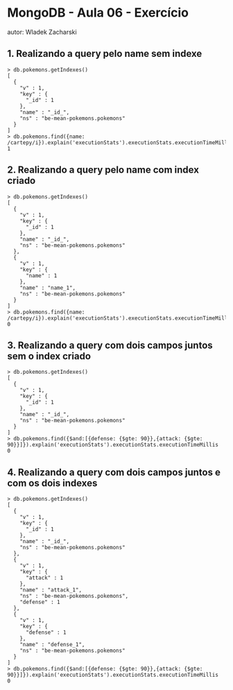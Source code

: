 # MongoDB - Aula 06 - Exercício
autor: Wladek Zacharski

## 1. Realizando a query pelo name sem indexe 

```
> db.pokemons.getIndexes()
[
  {
    "v" : 1,
    "key" : {
      "_id" : 1
    },
    "name" : "_id_",
    "ns" : "be-mean-pokemons.pokemons"
  }
]
> db.pokemons.find({name: /cartepy/i}).explain('executionStats').executionStats.executionTimeMillis
1

```

## 2. Realizando a query pelo name com index criado

```
> db.pokemons.getIndexes()
[
  {
    "v" : 1,
    "key" : {
      "_id" : 1
    },
    "name" : "_id_",
    "ns" : "be-mean-pokemons.pokemons"
  },
  {
    "v" : 1,
    "key" : {
      "name" : 1
    },
    "name" : "name_1",
    "ns" : "be-mean-pokemons.pokemons"
  }
]
> db.pokemons.find({name: /cartepy/i}).explain('executionStats').executionStats.executionTimeMillis
0

```


## 3. Realizando a query com dois campos juntos sem o index criado

```
> db.pokemons.getIndexes()
[
  {
    "v" : 1,
    "key" : {
      "_id" : 1
    },
    "name" : "_id_",
    "ns" : "be-mean-pokemons.pokemons"
  }
]
> db.pokemons.find({$and:[{defense: {$gte: 90}},{attack: {$gte: 90}}]}).explain('executionStats').executionStats.executionTimeMillis
0

```

## 4. Realizando a query com dois campos juntos e com os dois indexes

```
> db.pokemons.getIndexes()
[
  {
    "v" : 1,
    "key" : {
      "_id" : 1
    },
    "name" : "_id_",
    "ns" : "be-mean-pokemons.pokemons"
  },
  {
    "v" : 1,
    "key" : {
      "attack" : 1
    },
    "name" : "attack_1",
    "ns" : "be-mean-pokemons.pokemons",
    "defense" : 1
  },
  {
    "v" : 1,
    "key" : {
      "defense" : 1
    },
    "name" : "defense_1",
    "ns" : "be-mean-pokemons.pokemons"
  }
]
> db.pokemons.find({$and:[{defense: {$gte: 90}},{attack: {$gte: 90}}]}).explain('executionStats').executionStats.executionTimeMillis
0

```